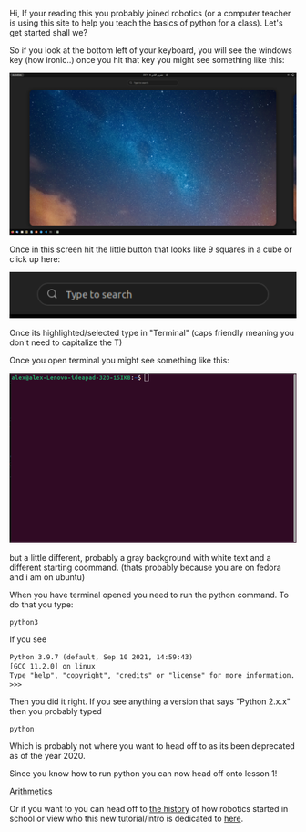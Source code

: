 Hi, If your reading this you probably joined robotics (or a computer teacher is using this site to help you teach the basics of python for a class). Let's get started shall we?

So if you look at the bottom left of your keyboard, you will see the windows key (how ironic..) once you hit that key you might see something like this:

![](image1.png)

Once in this screen hit the little button that looks like 9 squares in a cube or click up here:

![](image2.png)

Once its highlighted/selected type in "Terminal" (caps friendly meaning you don't need to capitalize the T)



Once you open terminal you might see something like this: 

![](terminal.png)

but a little different, probably a gray background with white text and a different starting coommand. (thats probably because you are on fedora and i am on ubuntu)

When you have terminal opened you need to run the python command. To do that you type:
```
python3
```
If you see
```
Python 3.9.7 (default, Sep 10 2021, 14:59:43) 
[GCC 11.2.0] on linux
Type "help", "copyright", "credits" or "license" for more information.
>>> 
```
Then you did it right. If you see anything a version that says "Python 2.x.x" then you probably typed 
```
python
```

Which is probably not where you want to head off to as its been deprecated as of the year 2020.

Since you know how to run python you can now head off onto lesson 1!

[Arithmetics](arithmetic.md)

Or if you want to you can head off to [the history](foreward.md) of how robotics started in school or view who this new tutorial/intro is dedicated to [here](dedication.md).